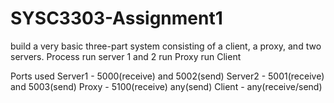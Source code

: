 # SYSC3303-Assignment1
build a very basic three-part system consisting of a client, a proxy, and two servers.
Process
run server 1 and 2
run Proxy
run Client

Ports used 
Server1 - 5000(receive) and 5002(send)
Server2 - 5001(receive) and 5003(send)
Proxy - 5100(receive) any(send)
Client - any(receive/send)

